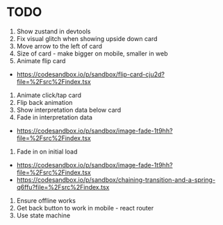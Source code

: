 # TODO

1. Show zustand in devtools
1. Fix visual glitch when showing upside down card
1. Move arrow to the left of card
1. Size of card - make bigger on mobile, smaller in web
1. Animate flip card
  - https://codesandbox.io/p/sandbox/flip-card-cju2d?file=%2Fsrc%2Findex.tsx
1. Animate click/tap card
1. Flip back animation
1. Show interpretation data below card
1. Fade in interpretation data
  - https://codesandbox.io/p/sandbox/image-fade-1t9hh?file=%2Fsrc%2Findex.tsx
1. Fade in on initial load
  - https://codesandbox.io/p/sandbox/image-fade-1t9hh?file=%2Fsrc%2Findex.tsx
  - https://codesandbox.io/p/sandbox/chaining-transition-and-a-spring-q6ffu?file=%2Fsrc%2Findex.tsx
1. Ensure offline works
1. Get back button to work in mobile - react router
1. Use state machine